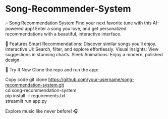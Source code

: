 # Song-Recommender-System

🎶 Song Recommendation System Find your next favorite tune with this AI-powered app! Enter a song you love, and get personalized recommendations with a beautiful, interactive interface.

🌟 Features
Smart Recommendations: 
Discover similar songs you’ll enjoy.
Interactive UI: Search, filter, and explore effortlessly.
Visual Insights: View suggestions in stunning charts.
Sleek Animations: Enjoy a modern, polished design.

🚀 Try It Now
Clone the repo and run the app:

Copy code git clone https://github.com/your-username/song-recommendation-system.git  
cd song-recommendation-system  
pip install -r requirements.txt  
streamlit run app.py  


Explore music like never before! 🎧

